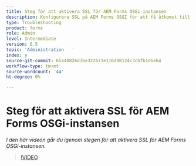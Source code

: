 ```yaml
---
title: Steg för att aktivera SSL för AEM Forms OSGi-instansen
description: Konfigurera SSL på AEM Forms OSGI för att få åtkomst till AEM via HTTPS
type: Troubleshooting
product: forms
role: Admin
level: Intermediate
version: 6.5
topic: 'Administration   '
index: y
source-git-commit: 65a40826d3be322673e116d98124c3cbfb1d6eb4
workflow-type: tm+mt
source-wordcount: '44'
ht-degree: 0%

---
```



# Steg för att aktivera SSL för AEM Forms OSGi-instansen

*I den här videon går du igenom stegen för att aktivera SSL för AEM Forms OSGi-instansen.*

>[!VIDEO](https://video.tv.adobe.com/v/335524?quality=9&learn=on)